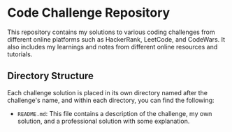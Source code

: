 # Code Challenge Repository

This repository contains my solutions to various coding challenges from different online platforms such as HackerRank, LeetCode, and CodeWars. It also includes my learnings and notes from different online resources and tutorials.

## Directory Structure

Each challenge solution is placed in its own directory named after the challenge's name, and within each directory, you can find the following:

- `README.md`: This file contains a description of the challenge, my own solution, and a professional solution with some explanation.
